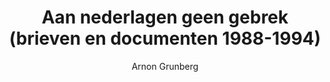 ---
title: "Aan nederlagen geen gebrek (brieven en documenten 1988-1994)"
author: "Arnon Grunberg"
isbn: ""
isbn13: "9789029505796"
rating: "4"
publisher: "Singel Uitgeverijen"
pages: "519"
publishYear: "2016"
read: ""
goodreads_id: "32919061"
---